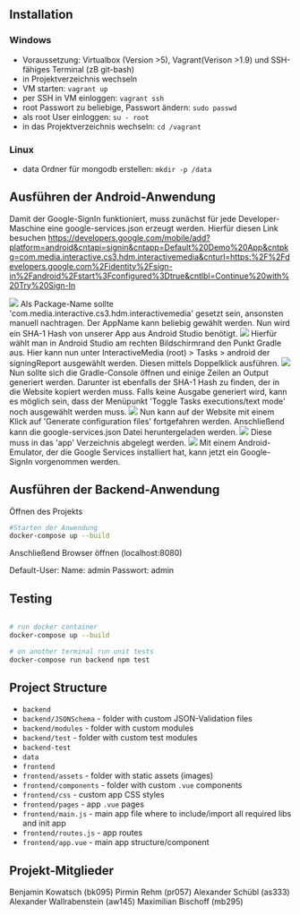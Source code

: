 ## Installation
### Windows
* Voraussetzung: Virtualbox (Version >5), Vagrant(Verison >1.9) und SSH-fähiges Terminal (zB git-bash)
* in Projektverzeichnis wechseln
* VM starten: `vagrant up`
* per SSH in VM einloggen: `vagrant ssh`
* root Passwort zu beliebige, Passwort ändern: `sudo passwd`
* als root User einloggen: `su - root`
* in das Projektverzeichnis wechseln: `cd /vagrant`

### Linux
* data Ordner für mongodb erstellen: `mkdir -p /data`

## Ausführen der Android-Anwendung
Damit der Google-SignIn funktioniert, muss zunächst für jede Developer-Maschine eine google-services.json erzeugt werden.
Hierfür diesen Link besuchen https://developers.google.com/mobile/add?platform=android&cntapi=signin&cntapp=Default%20Demo%20App&cntpkg=com.media.interactive.cs3.hdm.interactivemedia&cnturl=https:%2F%2Fdevelopers.google.com%2Fidentity%2Fsign-in%2Fandroid%2Fstart%3Fconfigured%3Dtrue&cntlbl=Continue%20with%20Try%20Sign-In

![](doc/images/SetPackageAndAppName.png)
Als Package-Name sollte 'com.media.interactive.cs3.hdm.interactivemedia' gesetzt sein, ansonsten manuell nachtragen.
Der AppName kann beliebig gewählt werden.
Nun wird ein SHA-1 Hash von unserer App aus Android Studio benötigt.
![](doc/images/Android-Studio-Gradle-SigningReport.png)
 Hierfür wählt man in Android Studio am rechten Bildschirmrand den Punkt Gradle aus. Hier kann nun unter InteractiveMedia (root) > Tasks > android  der signingReport ausgewählt werden. Diesen mittels Doppelklick ausführen.
![](doc/images/SigningReport-Output.png)
  Nun sollte sich die Gradle-Console öffnen und einige Zeilen an Output generiert werden. Darunter ist ebenfalls der SHA-1 Hash zu finden, der in die Website kopiert werden muss. Falls keine Ausgabe generiert wird, kann es möglich sein, dass der Menüpunkt 'Toggle Tasks executions/text mode' noch ausgewählt werden muss.
  ![](doc/images/PasteSHA1.png)
Nun kann auf der Website mit einem Klick auf 'Generate configuration files' fortgefahren werden. Anschließend kann die google-services.json Datei heruntergeladen werden.
![](doc/images/DownloadGoogleServicesJSON.png)
 Diese muss in das 'app' Verzeichnis abgelegt werden.
![](doc/images/StoreIntoAppFolder.png)
  Mit einem Android-Emulator, der die Google Services installiert hat, kann jetzt ein Google-SignIn vorgenommen werden.

## Ausführen der Backend-Anwendung
Öffnen des Projekts
```bash
#Starten der Anwendung
docker-compose up --build
```
Anschließend Browser öffnen (localhost:8080)

Default-User:
Name: admin
Passwort: admin

## Testing

``` bash

# run docker container
docker-compose up --build

# on another terminal run unit tests
docker-compose run backend npm test

```

## Project Structure
* `backend`
* `backend/JSONSchema` - folder with custom JSON-Validation files
* `backend/modules` - folder with custom modules
* `backend/test` - folder with custom test modules
* `backend-test`
* `data`
* `frontend`
* `frontend/assets` - folder with static assets (images)
* `frontend/components` - folder with custom `.vue` components
* `frontend/css` - custom app CSS styles
* `frontend/pages` - app `.vue` pages
* `frontend/main.js` - main app file where to include/import all required libs and init app
* `frontend/routes.js` - app routes
* `frontend/app.vue` - main app structure/component

## Projekt-Mitglieder
Benjamin Kowatsch (bk095)
Pirmin Rehm (pr057)
Alexander Schübl (as333)
Alexander Wallrabenstein (aw145)
Maximilian Bischoff (mb295)

